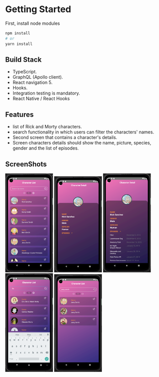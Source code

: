 # Getting Started

First, install node modules

```bash
npm install
# or
yarn install
```

## Build Stack

- TypeScript.
- GraphQL (Apollo client).
- React navigation 5.
- Hooks.
- Integration testing is mandatory.
- React Native / React Hooks

## Features

- list of Rick and Morty characters.
- search functionality in which users can filter the characters' names. 
- Second screen that contains a character's details.
- Screen characters details should show the name, picture, species, gender and the list of episodes.

## ScreenShots

<img src="1.PNG" width="30%" />
<img src="2.PNG" width="30%" />
<img src="3.PNG" width="30%" />
<img src="4.PNG" width="30%" />
<img src="5.PNG" width="30%" />
